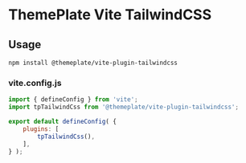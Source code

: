 # ThemePlate Vite TailwindCSS

## Usage

`npm install @themeplate/vite-plugin-tailwindcss`

### vite.config.js
```js
import { defineConfig } from 'vite';
import tpTailwindCss from '@themeplate/vite-plugin-tailwindcss';

export default defineConfig( {
	plugins: [
		tpTailwindCss(),
	],
} );
```
